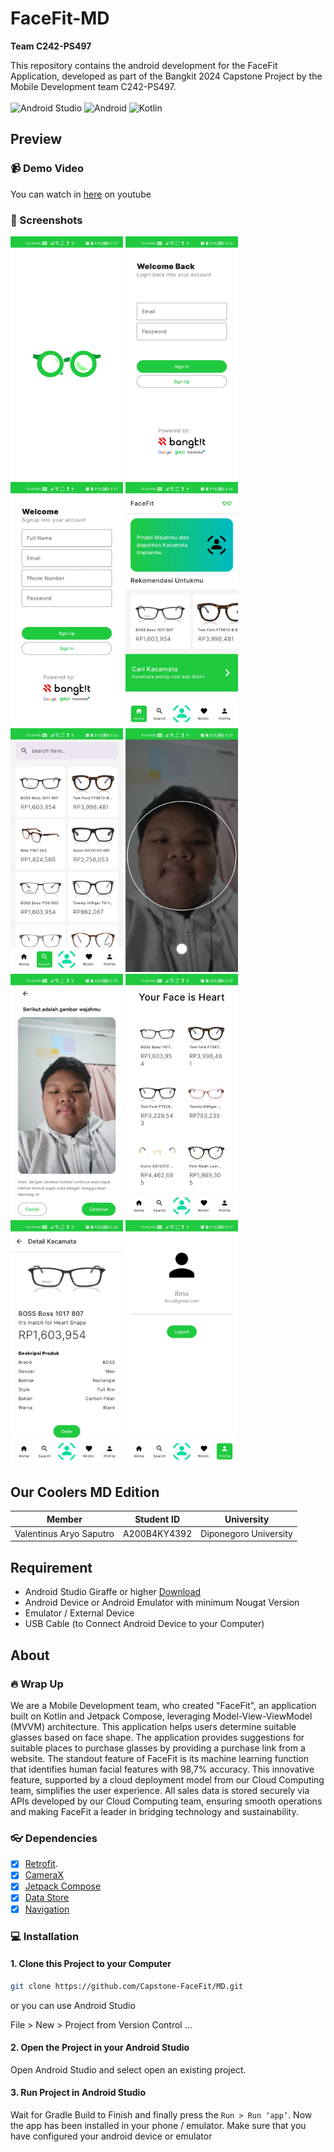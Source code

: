 ﻿<div align="left">

# FaceFit-MD
**Team C242-PS497** 

This repository contains the android development for the FaceFit Application, developed as part of the Bangkit 2024 Capstone Project by the Mobile Development team C242-PS497.<br></br>
![Android Studio](https://img.shields.io/badge/Android%20Studio-3DDC84.svg?style=for-the-badge&logo=android-studio&logoColor=white)
![Android](https://img.shields.io/badge/Android-3DDC84?style=for-the-badge&logo=android&logoColor=white)
![Kotlin](https://img.shields.io/badge/kotlin-%237F52FF.svg?style=for-the-badge&logo=kotlin&logoColor=white)

</div>

## Preview
### 📹 Demo Video
You can watch in [here]([https://github.com/Capstone-FaceFit](https://youtu.be/OG0MaUfgcLI)) on youtube

### 📱 Screenshots
<div>
  <img src="https://github.com/Capstone-FaceFit/MD/blob/main/Display/Screenshot_20241211_171733_com.app.facefit.jpg" alt="Screenshot 1" width="180" />
  <img src="https://github.com/Capstone-FaceFit/MD/blob/main/Display/Screenshot_20241211_171659_com.app.facefit.jpg" alt="Screenshot 2" width="180" />
  <img src="https://github.com/Capstone-FaceFit/MD/blob/main/Display/Screenshot_20241211_171702_com.app.facefit.jpg" alt="Screenshot 3" width="180" />
  <img src="https://github.com/Capstone-FaceFit/MD/blob/main/Display/Screenshot_20241211_171645_com.app.facefit.jpg" alt="Screenshot 4" width="180" />
  <img src="https://github.com/Capstone-FaceFit/MD/blob/main/Display/Screenshot_20241211_171651_com.app.facefit.jpg" alt="Screenshot 5" width="180" />
  <img src="https://github.com/Capstone-FaceFit/MD/blob/main/Display/Screenshot_20241211_171909_com.app.facefit.jpg" alt="Screenshot 6" width="180" />
  <img src="https://github.com/Capstone-FaceFit/MD/blob/main/Display/Screenshot_20241211_171923_com.app.facefit.jpg" alt="Screenshot 7" width="180" />
  <img src="https://github.com/Capstone-FaceFit/MD/blob/main/Display/Screenshot_20241211_171934_com.app.facefit.jpg" alt="Screenshot 8" width="180" />
  <img src="https://github.com/Capstone-FaceFit/MD/blob/main/Display/Screenshot_20241211_172449_com.app.facefit.jpg" alt="Screenshot 9" width="180" />
  <img src="https://github.com/Capstone-FaceFit/MD/blob/main/Display/Screenshot_20241211_171750_com.app.facefit.jpg" alt="Screenshot 10" width="180" />
</div>

## Our Coolers MD Edition
| Member | Student ID | University |
| :-: | :-: | :-: |
| Valentinus Aryo Saputro | A200B4KY4392 | Diponegoro University |


## Requirement
* Android Studio Giraffe or higher [Download](https://developer.android.com/studio?hl=id)
* Android Device or Android Emulator with minimum Nougat Version
* Emulator / External Device
* USB Cable (to Connect Android Device to your Computer)

## About
### 🔥 Wrap Up
We are a Mobile Development team, who created "FaceFit", an application built on Kotlin and Jetpack Compose, leveraging Model-View-ViewModel (MVVM) architecture. This application helps users determine suitable glasses based on face shape. The application provides suggestions for suitable places to purchase glasses by providing a purchase link from a website. The standout feature of FaceFit is its machine learning function that identifies human facial features with 98,7% accuracy. This innovative feature, supported by a cloud deployment model from our Cloud Computing team, simplifies the user experience. All sales data is stored securely via APIs developed by our Cloud Computing team, ensuring smooth operations and making FaceFit a leader in bridging technology and sustainability.

### 👓 Dependencies
- [x] [Retrofit](https://square.github.io/retrofit/).
- [x] [CameraX](https://developer.android.com/training/camerax)
- [x] [Jetpack Compose](https://developer.android.com/jetpack?hl=id)
- [x] [Data Store](https://developer.android.com/jetpack/androidx/releases/datastore?hl=id)
- [x] [Navigation](https://developer.android.com/jetpack/compose/navigation)

### 💻 Installation
#### 1. Clone this Project to your Computer
```bash
git clone https://github.com/Capstone-FaceFit/MD.git
```

or you can use Android Studio 

File > New > Project from Version Control ...

#### 2. Open the Project in your Android Studio
Open Android Studio and select open an existing project.

#### 3. Run Project in Android Studio
Wait for Gradle Build to Finish and finally press the `Run > Run ‘app’`. Now the app has been installed in your phone / emulator. Make sure that you have configured your android device or emulator
